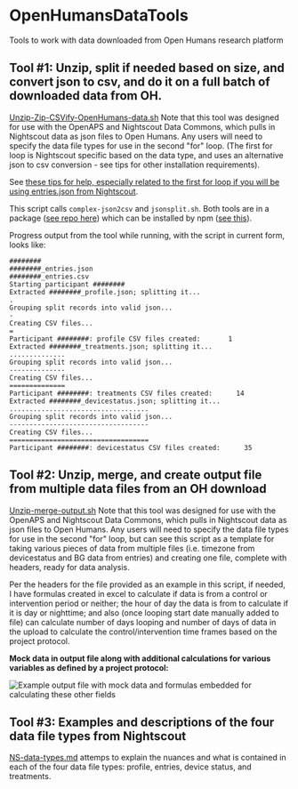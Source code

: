 # OpenHumansDataTools

Tools to work with data downloaded from Open Humans research platform

## Tool #1: Unzip, split if needed based on size, and convert json to csv, and do it on a full batch of downloaded data from OH. 

[Unzip-Zip-CSVify-OpenHumans-data.sh](https://github.com/danamlewis/OpenHumansDataTools/blob/master/bin/unzip-split-csvify-OpenHumans-data.sh) Note that this tool was designed for use with the OpenAPS and Nightscout Data Commons, which pulls in Nightscout data as json files to Open Humans. Any users will need to specify the data file types for use in the second "for" loop. (The first for loop is Nightscout specific based on the data type, and uses an alternative json to csv conversion - see tips for other installation requirements).

See [these tips for help, especially related to the first for loop if you will be using entries.json from Nightscout](https://gist.github.com/danamlewis/aab795a7ec0bdd3abbb08b1f9be79663).

This script calls `complex-json2csv` and `jsonsplit.sh`. Both tools are in a package ([see repo here](https://github.com/danamlewis/json)) which can be installed by npm ([see this](https://www.npmjs.com/package/complex-json2csv)).

Progress output from the tool while running, with the script in current form, looks like:
```
########
########_entries.json
########_entries.csv
Starting participant ########
Extracted ########_profile.json; splitting it...
.
Grouping split records into valid json...
-
Creating CSV files...
=
Participant ########: profile CSV files created:       1
Extracted ########_treatments.json; splitting it...
..............
Grouping split records into valid json...
--------------
Creating CSV files...
==============
Participant ########: treatments CSV files created:      14
Extracted ########_devicestatus.json; splitting it...
...................................
Grouping split records into valid json...
-----------------------------------
Creating CSV files...
===================================
Participant ########: devicestatus CSV files created:      35
```

## Tool #2: Unzip, merge, and create output file from multiple data files from an OH download

[Unzip-merge-output.sh](https://github.com/danamlewis/OpenHumansDataTools/blob/master/bin/unzip-merge-output.sh)
Note that this tool was designed for use with the OpenAPS and Nightscout Data Commons, which pulls in Nightscout data as json files to Open Humans. Any users will need to specify the data file types for use in the second "for" loop, but can see this script as a template for taking various pieces of data from multiple files (i.e. timezone from devicestatus and BG data from entries) and creating one file, complete with headers, ready for data analysis.

Per the headers for the file provided as an example in this script, if needed, I have formulas created in excel to calculate if data is from a control or intervention period or neither; the hour of day the data is from to calculate if it is day or nighttime; and also (once looping start date manually added to file) can calculate number of days looping and number of days of data in the upload to calculate the control/intervention time frames based on the project protocol.

**Mock data in output file along with additional calculations for various variables as defined by a project protocol:**

![Example output file with mock data and formulas embedded for calculating these other fields](https://github.com/danamlewis/OpenHumansDataTools/blob/master/Examples/Example%20output%20file%20from%20unzip-merge-output.png)

## Tool #3: Examples and descriptions of the four data file types from Nightscout

[NS-data-types.md](https://github.com/danamlewis/OpenHumansDataTools/blob/master/NS-data-types.md) attemps to explain the nuances and what is contained in each of the four data file types: profile, entries, device status, and treatments. 
